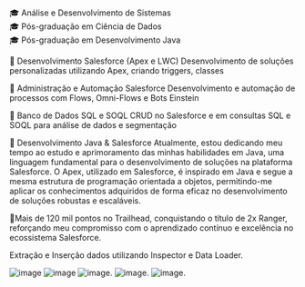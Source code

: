🎓 Análise e Desenvolvimento de Sistemas <br>
🎓 Pós-graduação em Ciência de Dados <br>
🎓 Pós-graduação em Desenvolvimento Java <br>

🔹 Desenvolvimento Salesforce (Apex e LWC)
Desenvolvimento de soluções personalizadas utilizando Apex, criando triggers, classes

🔹 Administração e Automação Salesforce
Desenvolvimento e automação de processos com Flows, Omni-Flows e Bots Einstein

🔹 Banco de Dados SQL e SOQL
 CRUD no Salesforce e em consultas SQL e SOQL para análise de dados e segmentação

🔹 Desenvolvimento Java & Salesforce
Atualmente, estou dedicando meu tempo ao estudo e aprimoramento das minhas habilidades em Java, uma linguagem fundamental para o desenvolvimento de soluções na plataforma Salesforce. O Apex, utilizado em Salesforce, é inspirado em Java e segue a mesma estrutura de programação orientada a objetos, permitindo-me aplicar os conhecimentos adquiridos de forma eficaz no desenvolvimento de soluções robustas e escaláveis.

🔹Mais de 120 mil pontos no Trailhead, conquistando o título de 2x Ranger, reforçando meu compromisso com o aprendizado contínuo e excelência no ecossistema Salesforce.

Extração e Inserção dados utilizando Inspector e Data Loader.


![image](https://github.com/brunodlucka/brunodlucka/assets/79919310/27125fe0-b207-414f-b592-936eef1d69fb)
![image](https://github.com/brunodlucka/brunodlucka/assets/79919310/42c227d6-13a5-46fa-83f5-bba3d4ef514c)
![image](https://img.icons8.com/?size=100&id=OaGUJyx38778&format=png&color=000000).
![image](https://img.icons8.com/?size=100&id=40979&format=png&color=000000).
![image](https://img.icons8.com/?size=100&id=SbU66vwsuhmG&format=png&color=000000).
